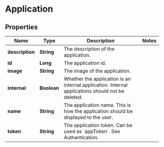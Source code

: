 
# Application

## Properties
Name | Type | Description | Notes
------------ | ------------- | ------------- | -------------
**description** | **String** | The description of the application. | 
**id** | **Long** | The application id. | 
**image** | **String** | The image of the application. | 
**internal** | **Boolean** | Whether the application is an internal application. Internal applications should not be deleted. | 
**name** | **String** | The application name. This is how the application should be displayed to the user. | 
**token** | **String** | The application token. Can be used as &#x60;appToken&#x60;. See Authentication. | 



